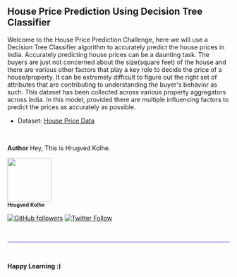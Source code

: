 ## House Price Prediction Using Decision Tree Classifier

Welcome to the House Price Prediction Challenge, here we will use a Decision Tree Classifier algorithm to accurately predict the house prices in India. Accurately predicting house prices can be a daunting task. The buyers are just not concerned about the size(square feet) of the house and there are various other factors that play a key role to decide the price of a house/property. It can be extremely difficult to figure out the right set of attributes that are contributing to understanding the buyer's behavior as such. This dataset has been collected across various property aggregators across India. In this model, provided there are multiple influencing factors to predict the prices as accurately as possible.

- Dataset: [House Price Data](https://github.com/hrugved06/ML-Algos/tree/main/House_Prediction_using_DTC/Dataset)

</br>

**Author**
Hey, This is Hrugved Kolhe.

<a href="https://github.com/hrugved06"><img src="https://avatars.githubusercontent.com/u/59966943?s=400&u=445f4a7598547c0ecdeb22a265dd1a3dad9e297d&v=4" width="100px;" alt=""/><br /><sub><b> Hrugved Kolhe</b></sub></a>
</br>

[![GitHub followers](https://img.shields.io/github/followers/hrugved06.svg?label=Follow%20@hrugved06&style=social)](https://github.com/hrugved06)  [![Twitter Follow](https://img.shields.io/twitter/follow/HrugVed_?style=social)](https://twitter.com/HrugVed_)

</br>
<hr style="height:2px;#8080ffborder-width:0;border-radius: 5px;color:gray;background-color:#8080ff">
</br>

**Happy Learning :)**